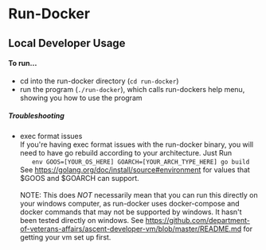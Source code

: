 # Run-Docker
## Local Developer Usage
#### To run...
- cd into the run-docker directory (`cd run-docker`)
- run the program (`./run-docker`), which calls run-dockers help menu, showing you how to use the program

##### Troubleshooting
- exec format issues
<br />If you're having exec format issues with the run-docker binary, you will need to have go rebuild according to your architecture. Just Run
<br />&nbsp;&nbsp;&nbsp;&nbsp;&nbsp;&nbsp;`env GOOS=[YOUR_OS_HERE] GOARCH=[YOUR_ARCH_TYPE_HERE] go build`
<br />See https://golang.org/doc/install/source#environment for values that $GOOS and $GOARCH can support.
<br /><br />NOTE: This does *NOT* necessarily mean that you can run this directly on your windows computer, as run-docker uses docker-compose and docker commands that may not be supported by windows. It hasn't been tested directly on windows. See https://github.com/department-of-veterans-affairs/ascent-developer-vm/blob/master/README.md for getting your vm set up first. 
